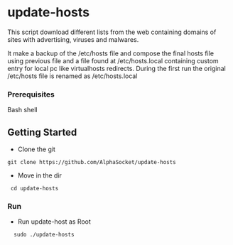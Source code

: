 # update-hosts
This script download different lists from the web containing domains of sites with advertising, viruses and malwares.

It make a backup of the /etc/hosts file and compose the final hosts file using previous file and a file found at  /etc/hosts.local containing custom entry for local pc like virtualhosts redirects.
During the first run the original /etc/hosts file is renamed as /etc/hosts.local

### Prerequisites

Bash shell 

## Getting Started
- Clone the git
```
git clone https://github.com/AlphaSocket/update-hosts
```  
- Move in the dir 
```
 cd update-hosts
```

### Run
- Run update-host as Root
```
  sudo ./update-hosts
```
